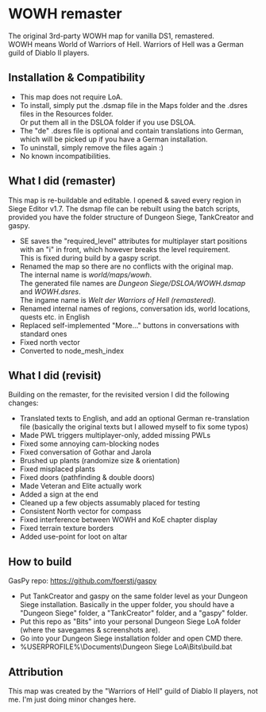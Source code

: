 # WOWH remaster
The original 3rd-party WOWH map for vanilla DS1, remastered.\
WOWH means World of Warriors of Hell. Warriors of Hell was a German guild of Diablo II players.

## Installation & Compatibility
- This map does not require LoA.
- To install, simply put the .dsmap file in the Maps folder and the .dsres files in the Resources folder.\
  Or put them all in the DSLOA folder if you use DSLOA.
- The "de" .dsres file is optional and contain translations into German, which will be picked up if you have a German installation.
- To uninstall, simply remove the files again :)
- No known incompatibilities.

## What I did (remaster)
This map is re-buildable and editable. I opened & saved every region in Siege Editor v1.7. The dsmap file can be rebuilt using the batch scripts, provided you have the folder structure of Dungeon Siege, TankCreator and gaspy.
- SE saves the "required_level" attributes for multiplayer start positions with an "i" in front, which however breaks the level requirement.\
  This is fixed during build by a gaspy script.
- Renamed the map so there are no conflicts with the original map.\
  The internal name is *world/maps/wowh*.\
  The generated file names are *Dungeon Siege/DSLOA/WOWH.dsmap* and *WOWH.dsres*.\
  The ingame name is *Welt der Warriors of Hell (remastered)*.
- Renamed internal names of regions, conversation ids, world locations, quests etc. in English
- Replaced self-implemented "More..." buttons in conversations with standard ones
- Fixed north vector
- Converted to node_mesh_index

## What I did (revisit)

Building on the remaster, for the revisited version I did the following changes:
- Translated texts to English, and add an optional German re-translation file (basically the original texts but I allowed myself to fix some typos)
- Made PWL triggers multiplayer-only, added missing PWLs
- Fixed some annoying cam-blocking nodes
- Fixed conversation of Gothar and Jarola
- Brushed up plants (randomize size & orientation)
- Fixed misplaced plants
- Fixed doors (pathfinding & double doors)
- Made Veteran and Elite actually work
- Added a sign at the end
- Cleaned up a few objects assumably placed for testing
- Consistent North vector for compass
- Fixed interference between WOWH and KoE chapter display
- Fixed terrain texture borders
- Added use-point for loot on altar

## How to build
GasPy repo: https://github.com/foerstj/gaspy

- Put TankCreator and gaspy on the same folder level as your Dungeon Siege installation. Basically in the upper folder, you should have a "Dungeon Siege" folder, a "TankCreator" folder, and a "gaspy" folder.
- Put this repo as "Bits" into your personal Dungeon Siege LoA folder (where the savegames & screenshots are).
- Go into your Dungeon Siege installation folder and open CMD there.
- %USERPROFILE%\Documents\Dungeon Siege LoA\Bits\build.bat

## Attribution
This map was created by the "Warriors of Hell" guild of Diablo II players, not me. I'm just doing minor changes here.
